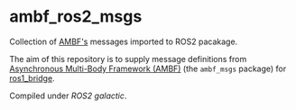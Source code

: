 # ambf_ros2_msgs
Collection of [AMBF's](https://github.com/WPI-AIM/ambf) messages imported to ROS2 pacakage.

The aim of this repository is to supply message definitions from [Asynchronous Multi-Body Framework (AMBF)](https://github.com/WPI-AIM/ambf) (the `ambf_msgs` package) for [ros1_bridge](https://github.com/ros2/ros1_bridge).

Compiled under *ROS2 galactic*.